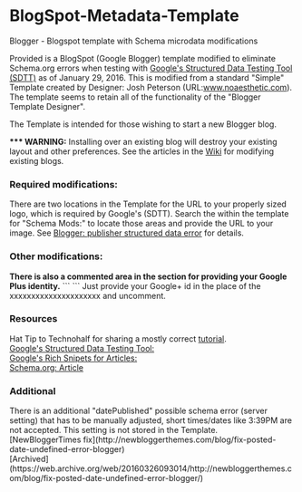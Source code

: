 # BlogSpot-Metadata-Template
Blogger - Blogspot template with Schema microdata modifications

Provided is a BlogSpot (Google Blogger) template modified to eliminate Schema.org errors when testing with [Google's Structured Data Testing Tool (SDTT)](https://developers.google.com/structured-data/testing-tool/)  as of January 29, 2016.  This is modified from a standard "Simple" Template created by Designer: Josh Peterson (URL:www.noaesthetic.com). The template seems to retain all of the functionality of the "Blogger Template Designer".

The Template is intended for those wishing to start a new Blogger blog.

<b>*** WARNING:</b> Installing over an existing blog will destroy your existing layout and other preferences. See the articles in the [Wiki](https://github.com/WeaverStever/BlogSpot-Metadata-Template/wiki) for modifying existing blogs.

<h3>Required modifications:</h3>

There are two locations in the Template for the URL to your properly sized logo, which is required by Google's (SDTT). 
Search the within the template for "Schema Mods:" to locate those areas and provide the URL to your image. See [Blogger: publisher structured data error](https://github.com/WeaverStever/BlogSpot-Metadata-Template/wiki/Blogger:-publisher-structured-data-error) for details.

<h3>Other modifications:</h3>
<b>There is also a commented area in the <Head> section for providing your Google Plus identity.</b>
```
<!--  Schema Mods: Code to provide Google+ account programatically (for removal of "About Me" gadget)
   <link rel='Author' href='http://plus.google.com/xxxxxxxxxxxxxxxxxxxxx'/>
   <link rel='Publisher' href='http://plus.google.com/xxxxxxxxxxxxxxxxxxxxx'/>
-->
```
Just provide your Google+ id in the place of the xxxxxxxxxxxxxxxxxxxxx and uncomment.

<h3>Resources</h3>

Hat Tip to Technohalf for sharing a mostly correct [tutorial](http://www.technohalf.com/2015/12/how-to-fix-all-structured-data-errors.html).<br/> 
[Google's Structured Data Testing Tool:](https://developers.google.com/structured-data/testing-tool/)<br/>
[Google's Rich Snipets for Articles:](https://developers.google.com/structured-data/rich-snippets/articles)<br/>
[Schema.org: Article](https://schema.org/Article)<br/>

<h3>Additional</h3>
There is an additional "datePublished" possible schema error (server setting) that has to be manually adjusted, short times/dates like 3:39PM are not accepted. This setting is not stored in the Template.<br/>
[NewBloggerTimes fix](http://newbloggerthemes.com/blog/fix-posted-date-undefined-error-blogger)<br/>
[Archived](https://web.archive.org/web/20160326093014/http://newbloggerthemes.com/blog/fix-posted-date-undefined-error-blogger/)
<!--
This editor's coffee and peanutbutter fund can be fed here:  [Paypal](https://www.paypal.com/cgi-bin/webscr?cmd=_s-xclick&hosted_button_id=7S8M25A9VTW9Y).-->
